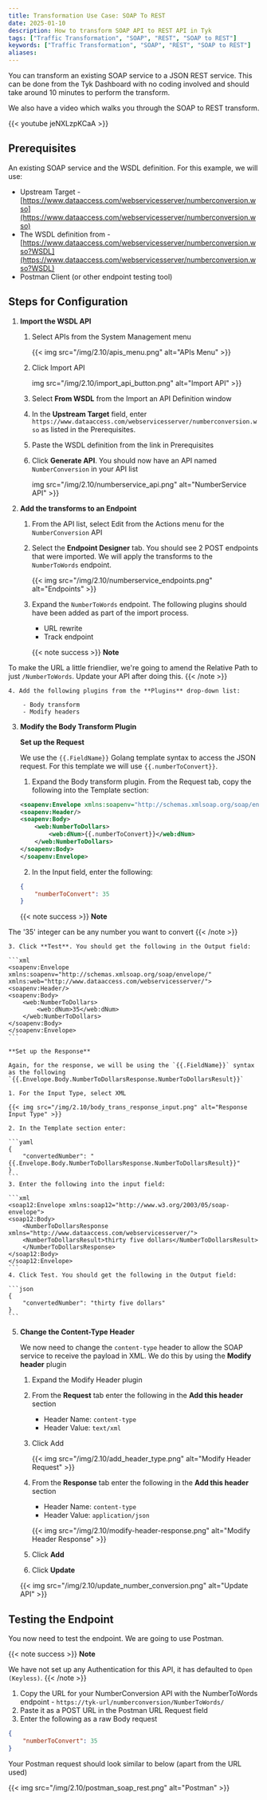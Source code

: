 ```yaml
---
title: Transformation Use Case: SOAP To REST
date: 2025-01-10
description: How to transform SOAP API to REST API in Tyk
tags: ["Traffic Transformation", "SOAP", "REST", "SOAP to REST"]
keywords: ["Traffic Transformation", "SOAP", "REST", "SOAP to REST"]
aliases:
---
```


You can transform an existing SOAP service to a JSON REST service. This can be done from the Tyk Dashboard with no coding involved and should take around 10 minutes to perform the transform.

We also have a video which walks you through the SOAP to REST transform.

{{< youtube jeNXLzpKCaA >}}

## Prerequisites

An existing SOAP service and the WSDL definition. For this example, we will use:

- Upstream Target - [https://www.dataaccess.com/webservicesserver/numberconversion.wso](https://www.dataaccess.com/webservicesserver/numberconversion.wso)
- The WSDL definition from - [https://www.dataaccess.com/webservicesserver/numberconversion.wso?WSDL](https://www.dataaccess.com/webservicesserver/numberconversion.wso?WSDL)
- Postman Client (or other endpoint testing tool)

## Steps for Configuration

1. **Import the WSDL API**

    1. Select APIs from the System Management menu

        {{< img src="/img/2.10/apis_menu.png" alt="APIs Menu" >}}

    2. Click Import API

        img src="/img/2.10/import_api_button.png" alt="Import API" >}}

    3. Select **From WSDL** from the Import an API Definition window
    4. In the **Upstream Target** field, enter `https://www.dataaccess.com/webservicesserver/numberconversion.wso` as listed in the Prerequisites.
    5. Paste the WSDL definition from the link in Prerequisites
    6. Click **Generate API**. You should now have an API named `NumberConversion` in your API list

        img src="/img/2.10/numberservice_api.png" alt="NumberService API" >}}

2. **Add the transforms to an Endpoint**

    1. From the API list, select Edit from the Actions menu for the `NumberConversion` API
    2. Select the **Endpoint Designer** tab. You should see 2 POST endpoints that were imported. We will apply the transforms to the `NumberToWords` endpoint.

        {{< img src="/img/2.10/numberservice_endpoints.png" alt="Endpoints" >}}

    3. Expand the `NumberToWords` endpoint. The following plugins should have been added as part of the import process.

        - URL rewrite
        - Track endpoint

        {{< note success >}}
**Note**  

To make the URL a little friendlier, we're going to amend the Relative Path to just `/NumberToWords`. Update your API after doing this.
        {{< /note >}}

    4. Add the following plugins from the **Plugins** drop-down list:

        - Body transform
        - Modify headers

3. **Modify the Body Transform Plugin**

    **Set up the Request**

    We use the `{{.FieldName}}` Golang template syntax to access the JSON request. For this template we will use `{{.numberToConvert}}`.

    1. Expand the Body transform plugin. From the Request tab, copy the following into the Template section:

    ```xml
    <soapenv:Envelope xmlns:soapenv="http://schemas.xmlsoap.org/soap/envelope/" xmlns:web="http://www.dataaccess.com/webservicesserver/">
    <soapenv:Header/>
    <soapenv:Body>
        <web:NumberToDollars>
            <web:dNum>{{.numberToConvert}}</web:dNum>
        </web:NumberToDollars>
    </soapenv:Body>
    </soapenv:Envelope>
    ```

    2. In the Input field, enter the following:

    ```json
    {
        "numberToConvert": 35
    }
    ```
    {{< note success >}}
**Note**  

The '35' integer can be any number you want to convert
    {{< /note >}}

    3. Click **Test**. You should get the following in the Output field:

    ```xml
    <soapenv:Envelope xmlns:soapenv="http://schemas.xmlsoap.org/soap/envelope/" xmlns:web="http://www.dataaccess.com/webservicesserver/">
    <soapenv:Header/>
    <soapenv:Body>
        <web:NumberToDollars>
            <web:dNum>35</web:dNum>
        </web:NumberToDollars>
    </soapenv:Body>
    </soapenv:Envelope>
    ```

    **Set up the Response**

    Again, for the response, we will be using the `{{.FieldName}}` syntax as the following `{{.Envelope.Body.NumberToDollarsResponse.NumberToDollarsResult}}`

    1. For the Input Type, select XML

    {{< img src="/img/2.10/body_trans_response_input.png" alt="Response Input Type" >}}

    2. In the Template section enter:

    ```yaml
    {
        "convertedNumber": "{{.Envelope.Body.NumberToDollarsResponse.NumberToDollarsResult}}"
    }
    ```
    3. Enter the following into the input field:

    ```xml
    <soap12:Envelope xmlns:soap12="http://www.w3.org/2003/05/soap-envelope">
    <soap12:Body>
        <NumberToDollarsResponse xmlns="http://www.dataaccess.com/webservicesserver/">
        <NumberToDollarsResult>thirty five dollars</NumberToDollarsResult>
        </NumberToDollarsResponse>
    </soap12:Body>
    </soap12:Envelope>
    ```
    4. Click Test. You should get the following in the Output field:

    ```json
    {
        "convertedNumber": "thirty five dollars"
    }
    ```

5. **Change the Content-Type Header**

    We now need to change the `content-type` header to allow the SOAP service to receive the payload in XML. We do this by using the **Modify header** plugin

    1. Expand the Modify Header plugin
    2. From the **Request** tab enter the following in the **Add this header** section
    
        - Header Name: `content-type`
        - Header Value: `text/xml`

    3. Click Add 

        {{< img src="/img/2.10/add_header_type.png" alt="Modify Header Request" >}}

    4. From the **Response** tab enter the following in the **Add this header** section
    
        - Header Name: `content-type`
        - Header Value: `application/json`

        {{< img src="/img/2.10/modify-header-response.png" alt="Modify Header Response" >}}

    5. Click **Add**
    6. Click **Update**

    {{< img src="/img/2.10/update_number_conversion.png" alt="Update API" >}}

## Testing the Endpoint

You now need to test the endpoint. We are going to use Postman.

{{< note success >}}
**Note**  

We have not set up any Authentication for this API, it has defaulted to `Open (Keyless)`.
{{< /note >}}


1. Copy the URL for your NumberConversion API with the NumberToWords endpoint - `https://tyk-url/numberconversion/NumberToWords/`
2. Paste it as a POST URL in the Postman URL Request field
3. Enter the following as a raw Body request

```json
{
    "numberToConvert": 35
}
```
Your Postman request should look similar to below (apart from the URL used)

{{< img src="/img/2.10/postman_soap_rest.png" alt="Postman" >}}

